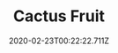 ---
templateKey: blog-post
featuredpost: false
date: 2020-02-23T00:22:22.711Z
title: Cactus Fruit
description: The sweet fruit of the prickly pear cactus.
type: Fruit
sellPrice: 75
energy: 75
health: 33
featuredimage: /img/Cactus_Fruit.png
tags:
  - indoors
  - Sam
  - Pam
  - Linus
  - jelly
  - Desert
  - Exotic Foraging Bundle
  - wine
  - reharvest
---
